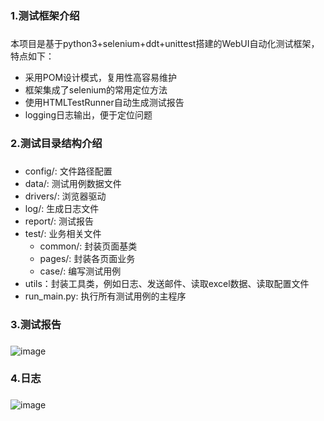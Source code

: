 ### 1.测试框架介绍 <h3> 
本项目是基于python3+selenium+ddt+unittest搭建的WebUI自动化测试框架，特点如下：
* 采用POM设计模式，复用性高容易维护
* 框架集成了selenium的常用定位方法
* 使用HTMLTestRunner自动生成测试报告
* logging日志输出，便于定位问题
### 2.测试目录结构介绍 <h3> 
* config/: 文件路径配置
* data/: 测试用例数据文件
* drivers/: 浏览器驱动
* log/: 生成日志文件
* report/: 测试报告
* test/: 业务相关文件
   *  common/: 封装页面基类
    * pages/: 封装各页面业务
   *  case/: 编写测试用例
* utils：封装工具类，例如日志、发送邮件、读取excel数据、读取配置文件
* run_main.py: 执行所有测试用例的主程序

### 3.测试报告 <h3> 
![image](https://user-images.githubusercontent.com/78137626/131795765-55b0d559-3c40-4ff2-9e54-a205806f7c34.png)

### 4.日志 <h3> 
![image](https://user-images.githubusercontent.com/78137626/131796109-f17b13cf-f2fa-403b-a766-afd9a5aa79f5.png)
